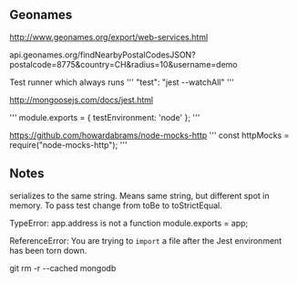 ## Geonames

http://www.geonames.org/export/web-services.html

api.geonames.org/findNearbyPostalCodesJSON?postalcode=8775&country=CH&radius=10&username=demo

Test runner which always runs
'''
"test": "jest --watchAll"
'''

http://mongoosejs.com/docs/jest.html

'''
module.exports = {
testEnvironment: 'node'
};
'''

https://github.com/howardabrams/node-mocks-http
'''
const httpMocks = require("node-mocks-http");
'''

## Notes

serializes to the same string. Means same string, but different spot in memory.
To pass test change from toBe to toStrictEqual.

TypeError: app.address is not a function
module.exports = app;

ReferenceError: You are trying to `import` a file after the Jest environment has been torn down.

git rm -r --cached mongodb
